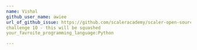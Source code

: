 ```yaml
---
name: Vishal
github_user_name: awiee
url_of_github_issue: https://github.com/scaleracademy/scaler-open-source-september-challenge/issues/337
challenge 10 - this will be squashed
your_favroite_programming_language:Python

---
```

